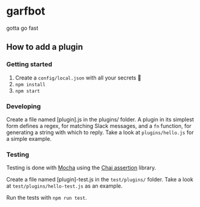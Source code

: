# garfbot
gotta go fast

## How to add a plugin
### Getting started
1. Create a `config/local.json` with all your secrets :crystal_ball:
2. `npm install`
3. `npm start`

### Developing
Create a file named [plugin].js in the plugins/ folder. A plugin in its simplest form defines a regex, for matching Slack messages, and a `fn` function, for generating a string with which to reply. Take a look at `plugins/hello.js` for a simple example.

### Testing
Testing is done with [Mocha](https://mochajs.org/) using the [Chai assertion](http://chaijs.com/api/assert/) library.

Create a file named [plugin]-test.js in the `test/plugins/` folder. Take a look at `test/plugins/hello-test.js` as an example.

Run the tests with `npm run test`.
